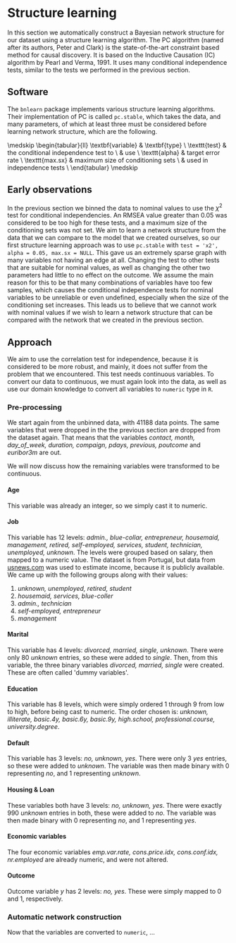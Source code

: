 # Structure learning
In this section we automatically construct a Bayesian network structure for our
dataset using a structure learning algorithm.  The PC algorithm (named after its
authors, Peter and Clark) is the state-of-the-art constraint based method for
causal discovery.  It is based on the Inductive Causation (IC) algorithm by
Pearl and Verma, 1991.  It uses many conditional independence tests, similar to
the tests we performed in the previous section.

## Software
The `bnlearn` package implements various structure learning algorithms.  Their
implementation of PC is called `pc.stable`, which takes the data, and many
parameters, of which at least three must be considered before learning network
structure, which are the following.

\medskip
\begin{tabular}{ll}
    \textbf{variable}   & \textbf{type} \\
    \texttt{test}       & the conditional independence test to \\
                        & use \\
    \texttt{alpha}      & target error rate \\
    \texttt{max.sx}     & maximum size of conditioning sets \\
                        & used in independence tests \\
\end{tabular}
\medskip

## Early observations
In the previous section we binned the data to nominal values to use the $\chi^2$
test for conditional independencies.  An RMSEA value greater than 0.05 was
considered to be too high for these tests, and a maximum size of the
conditioning sets was not set.  We aim to learn a network structure from the
data that we can compare to the model that we created ourselves, so our first
structure learning approach was to use `pc.stable` with `test = 'x2', alpha =
0.05, max.sx = NULL`.  This gave us an extremely sparse graph with many
variables not having an edge at all.  Changing the test to other tests that are
suitable for nominal values, as well as changing the other two parameters had
little to no effect on the outcome.  We assume the main reason for this to be
that many combinations of variables have too few samples, which causes the
conditional independence tests for nominal variables to be unreliable or even
undefined, especially when the size of the conditioning set increases.  This
leads us to believe that we cannot work with nominal values if we wish to learn
a network structure that can be compared with the network that we created in the
previous section.

## Approach
We aim to use the correlation test for independence, because it is considered to
be more robust, and mainly, it does not suffer from the problem that we
encountered.  This test needs continuous variables.  To convert our data to
continuous, we must again look into the data, as well as use our domain
knowledge to convert all variables to  `numeric` type in `R`.

### Pre-processing
We start again from the unbinned data, with 41188 data points.  The same
variables that were dropped in the the previous section are dropped from the
dataset again.  That means that the variables _contact, month, day_of_week,
duration, compaign, pdays, previous, poutcome_ and _euribor3m_ are out.

We will now discuss how the remaining variables were transformed to be
continuous.

#### Age
This variable was already an integer, so we simply cast it to numeric.

#### Job
This variable has 12 levels: _admin., blue-collar, entrepreneur, housemaid,
management, retired, self-employed, services, student, technician, unemployed,
unknown_.  The levels were grouped based on salary, then mapped to a numeric
value.  The dataset is from Portugal, but data from
[usnews.com](https://money.usnews.com/) was used to estimate income, because it
is publicly available.  We came up with the following groups along with their
values:

  1. _unknown, unemployed, retired, student_
  2. _housemaid, services, blue-coller_
  3. _admin., technician_
  4. _self-employed, entrepreneur_
  5. _management_

#### Marital
This variable has 4 levels: _divorced, married, single, unknown_.
There were only 80 _unknown_ entries, so these were added to _single_.
Then, from this variable, the three binary variables _divorced, married, single_ were created.
These are often called 'dummy variables'.

#### Education
This variable has 8 levels, which were simply ordered 1 through 9 from low to high, before being cast to numeric.
The order chosen is: _unknown, illiterate, basic.4y, basic.6y, basic.9y, high.school, professional.course, university.degree_.

#### Default
This variable has 3 levels: _no, unknown, yes_.
There were only 3 _yes_ entries, so these were added to _unknown_.
The variable was then made binary with 0 representing _no_, and 1 representing _unknown_.

#### Housing & Loan
These variables both have 3 levels: _no, unknown, yes_.
There were exactly 990 _unknown_ entries in both, these were added to _no_.
The variable was then made binary with 0 representing _no_, and 1 representing _yes_.

#### Economic variables
The four economic variables _emp.var.rate, cons.price.idx, cons.conf.idx, nr.employed_ are already numeric, and were not altered.

#### Outcome
Outcome variable _y_ has 2 levels: _no, yes_.
These were simply mapped to 0 and 1, respectively.

### Automatic network construction
Now that the variables are converted to `numeric`, ...
